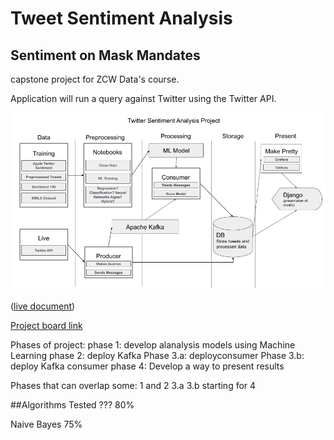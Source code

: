 # Tweet Sentiment Analysis
## Sentiment on Mask Mandates
capstone project for ZCW Data's course.

Application will run a query against Twitter using the Twitter API.

![data pipeline](https://github.com/ZCW-Data2-2/Final_Project_KCD/blob/main/images/Dataflow%20Final%20Project.png)

([live document](https://docs.google.com/presentation/d/1pXJSsQBkr6xXI2dluPxIpyOxXZqf_O7f65USWllmJAk/edit?usp=sharing))

[Project board link](https://github.com/ZCW-Data2-2/Final_Project_KCD/projects/1)

Phases of project:
phase 1: develop alanalysis models using Machine Learning
phase 2: deploy Kafka
Phase 3.a: deployconsumer
Phase 3.b: deploy Kafka consumer
phase 4: Develop a way to present results

Phases that can overlap some:
1 and 2
3.a 3.b starting for 4

##Algorithms Tested
??? 80%

Naive Bayes 75%